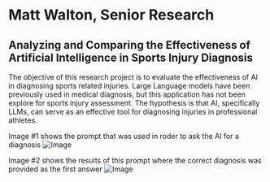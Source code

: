 # Matt Walton, Senior Research
## Analyzing and Comparing the Effectiveness of Artificial Intelligence in Sports Injury Diagnosis

The objective of this research project is to evaluate the effectiveness of AI in diagnosing sports related injuries. 
Large Language models have been previously used in medical diagnosis, but this application has not been explore for sports injury assessment. 
The hypothesis is that AI, specifically LLMs, can serve as an effective tool for diagnosing injuries in professional athletes.

Image #1 shows the prompt that was used in roder to ask the AI for a diagnosis
![Image](https://github.com/user-attachments/assets/176578fc-f453-4d19-8577-d4d4829574c9) 

Image #2 shows the results of this prompt where the correct diagnosis was provided as the first answer
![Image](https://github.com/user-attachments/assets/fa36fe73-9ca2-4931-8d82-577d41816dd4)
